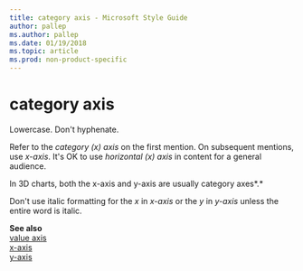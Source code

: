 ```yaml
---
title: category axis - Microsoft Style Guide
author: pallep
ms.author: pallep
ms.date: 01/19/2018
ms.topic: article
ms.prod: non-product-specific
---
```


# category axis

Lowercase. Don't hyphenate.

Refer to the *category (x) axis* on the first mention. On subsequent mentions, use *x-axis*. It's OK to use *horizontal (x) axis* in content for a general audience.

In 3D charts, both the x-axis and y-axis are usually category axes*.* 

Don't use italic formatting for the *x* in *x-axis* or the *y* in *y-axis* unless the entire word is italic.

**See also**  
 [
value axis](/style-guide/a-z-word-list-term-collections/v/value-axis)  
[x-axis](/style-guide/a-z-word-list-term-collections/x/x-axis)  
[y-axis](/style-guide/a-z-word-list-term-collections/y/y-axis)
